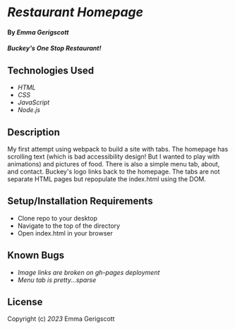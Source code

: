 # _Restaurant Homepage_

#### By _**Emma Gerigscott**_

#### _Buckey's One Stop Restaurant!_

## Technologies Used

* _HTML_
* _CSS_
* _JavaScript_
* _Node.js_

## Description

My first attempt using webpack to build a site with tabs. The homepage has scrolling text (which is bad accessibility design! But I wanted to play with animations) and pictures of food. There is also a simple menu tab, about, and contact. Buckey's logo links back to the homepage. The tabs are not separate HTML pages but repopulate the index.html using the DOM.

## Setup/Installation Requirements

* Clone repo to your desktop
* Navigate to the top of the directory
* Open index.html in your browser

## Known Bugs

* _Image links are broken on gh-pages deployment_
* _Menu tab is pretty...sparse_


## License

Copyright (c) _2023_ Emma Gerigscott

